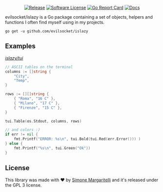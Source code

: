 <p align="center">
  <p align="center">
    <a href="https://github.com/evilsocket/islazy/releases/latest"><img alt="Release" src="https://img.shields.io/github/release/evilsocket/islazy.svg?style=flat-square"></a>
    <a href="https://github.com/evilsocket/islazy/blob/master/LICENSE.md"><img alt="Software License" src="https://img.shields.io/badge/license-GPL3-brightgreen.svg?style=flat-square"></a>
    <a href="https://goreportcard.com/report/github.com/evilsocket/islazy"><img alt="Go Report Card" src="https://goreportcard.com/badge/github.com/evilsocket/islazy?style=flat-square&fuckgithubcache=1"></a>
    <a href="http://godoc.org/github.com/evilsocket/islazy">
        <img alt="Docs" src="https://img.shields.io/badge/godoc-reference-blue.svg?style=flat-square">
    </a>
  </p>
</p>

evilsocket/islazy is a Go package containing a set of objects, helpers and functions I often find myself using in my projects.

    go get -u github.com/evilsocket/islazy

## Examples

*[islazy/tui](https://godoc.org/github.com/evilsocket/islazy/tui)*

```go
// ASCII tables on the terminal
columns := []string {
    "City",
    "Temp",
}

rows := [][]string {
    { "Roma", "16 C" },
    { "Milano", "17 C" },
    { "Firenze", "15 C" },
}

tui.Table(os.Stdout, columns, rows)

// and colors :)
if err != nil {
    fmt.Printf("ERROR: %s\n", tui.Bold(tui.Red(err.Error())) )
} else {
    fmt.Printf("%s\n", tui.Green("Ok"))
}
```

## License

This library was made with ♥  by [Simone Margaritelli](https://www.evilsocket.net/) and it's released under the GPL 3 license.
